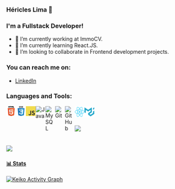 ### Héricles Lima 👋
### I'm a Fullstack Developer!

- 🔭 I’m currently working at ImmoCV.
- 🌱 I’m currently learning React.JS.
- 👯 I’m looking to collaborate in Frontend development projects.

### You can reach me on:

- [LinkedIn](https://www.linkedin.com/in/h%C3%A9ricles-lima-35979b203/?locale=pt_BR)

### Languages and Tools:

<img align="left" alt="HTML5" width="26px" src="https://raw.githubusercontent.com/github/explore/80688e429a7d4ef2fca1e82350fe8e3517d3494d/topics/html/html.png" />

<img align="left" alt="CSS3" width="26px" src="https://raw.githubusercontent.com/github/explore/80688e429a7d4ef2fca1e82350fe8e3517d3494d/topics/css/css.png" />

<img align="left" alt="JavaScript" width="26px" src="https://raw.githubusercontent.com/github/explore/80688e429a7d4ef2fca1e82350fe8e3517d3494d/topics/javascript/javascript.png" />


<img align="left" alt="Java" width="26px" src="https://image.flaticon.com/icons/png/512/226/226777.png"/>

<img align="left" alt="MySQL" width="26px" src="https://pics.freeicons.io/uploads/icons/png/4943187881553750385-512.png" />

<img align="left" alt="Git" width="26px" src="https://pics.freeicons.io/uploads/icons/png/9374299221540553610-512.png" />

<img align="left" alt="GitHub" width="26px" src="https://pics.freeicons.io/uploads/icons/png/13702699181561032680-512.png" />

<img align="left" alt="Rafa-React" height="30" width="26px" src="https://raw.githubusercontent.com/devicons/devicon/master/icons/react/react-original.svg">
 
<img align="left" alt="Rafa-CSS" height="30" width="26px" src="https://github.com/devicons/devicon/blob/master/icons/materialui/materialui-plain.svg">

<br/>
<br/>
<br/>

<div>
  <a href="https://github.com/hericlesLima">
  <img height="180em" src="https://github-readme-stats.vercel.app/api?username=hericlesLima&show_icons=true&theme=blue-white&include_all_commits=true&count_private=true"/>
</div>
 
<br/>
<br/>
  
<div>
  <img height="180em" src="https://github-readme-stats.vercel.app/api/top-langs/?username=hericlesLima&layout=compact&langs_count=7&theme=blue-white"/>
</div>
<!-- POINTS --->
<!-- <p align="center">
  <img src="https://github-profile-trophy.vercel.app/?username=avengerCoder&margin-w=7" alt="Héricles Lima points" />
</p> -->
 
 <h4>📊 Stats</h4>
   <p>
   <a href="https://github.com/ashutosh00710/github-readme-activity-graph"><img alt="Keiko Activity Graph" src="https://activity-graph.herokuapp.com/graph?username=hericlesLima&layout=compact&bg_color=1F222E&color=BE91F2&line=70A4FC&point=FFFFFF&hide_border=true" /></a>
   </p>

